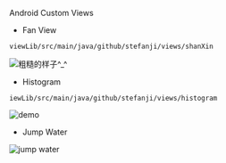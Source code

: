 Android Custom Views

- Fan View

`viewLib/src/main/java/github/stefanji/views/shanXin`

![粗糙的样子^_^](http://upload-images.jianshu.io/upload_images/2833342-0a14fa31332e99a1.png?imageMogr2/auto-orient/strip%7CimageView2/2/w/1240)


- Histogram 

`iewLib/src/main/java/github/stefanji/views/histogram`

![demo](http://upload-images.jianshu.io/upload_images/2833342-a138d119eff68a40.gif?imageMogr2/auto-orient/strip)

- Jump Water

![jump water](https://github.com/stefanJi/AndroidView/blob/master/gif/jumpWater.gif)